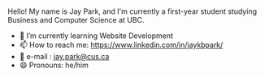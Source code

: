 ### 
Hello! My name is Jay Park, and I'm currently a first-year student studying Business and Computer Science at UBC.
- 🌱 I’m currently learning Website Development
- 📫 How to reach me: https://www.linkedin.com/in/jaykbpark/
- 📧 e-mail : jay.park@cus.ca
- 😄 Pronouns: he/him


<!--
**jpkani/jpkani** is a ✨ _special_ ✨ repository because its `README.md` (this file) appears on your GitHub profile.

Here are some ideas to get you started:

- 🔭 I’m currently working on 
- 🌱 I’m currently learning ...
- 👯 I’m looking to collaborate on ...
- 🤔 I’m looking for help with ...
- 💬 Ask me about ...
- 📫 How to reach me: ...
- 😄 Pronouns: ...
- ⚡ Fun fact: ...
-->
